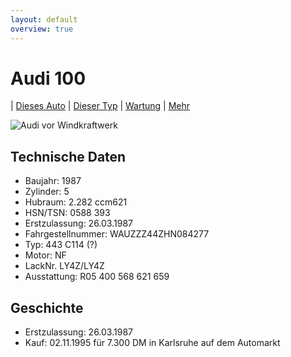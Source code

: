 ```yaml
---
layout: default
overview: true
---
```


# Audi 100

| [Dieses Auto](https://github.com/trautw/Audi100/object) 
| [Dieser Typ](https://github.com/trautw/Audi100/class) 
| [Wartung](https://github.com/trautw/Audi100/Wartung) 
| [Mehr](https://github.com/trautw/Audi100/Weitere-Infos) 

![Audi vor Windkraftwerk](https://github.com/trautw/Audi100/blob/master/pictures/20160410_153740.jpg?raw=true)


## Technische Daten
* Baujahr: 1987
* Zylinder: 5
* Hubraum: 2.282 ccm621 
* HSN/TSN: 0588 393
* Erstzulassung: 26.03.1987
* Fahrgestellnummer: WAUZZZ44ZHN084277
* Typ: 443 C114 (?)
* Motor: NF
* LackNr. LY4Z/LY4Z
* Ausstattung: R05 400 568 621 659

## Geschichte
* Erstzulassung: 26.03.1987
* Kauf: 02.11.1995 für 7.300 DM in Karlsruhe auf dem Automarkt

